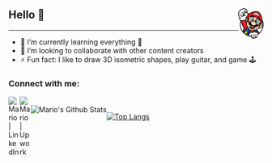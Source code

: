 ## <img alt="Mario" align="right" width="50px" src="https://github.com/M-Z/M-Z/blob/master/mario.png" />
## Hello 👋 
---

- 🌱 I’m currently learning everything 🤣
- 👯 I’m looking to collaborate with other content creators
- ⚡ Fun fact: I like to draw 3D isometric shapes, play guitar, and game 🕹

### Connect with me:

[<img align="left" alt="Mario | LinkedIn" width="22px" src="https://cdn.jsdelivr.net/npm/simple-icons@v3/icons/linkedin.svg" />][linkedin]
[<img align="left" alt="Mario | Upwork" width="22px" src="https://cdn.jsdelivr.net/npm/simple-icons@3.3.0/icons/upwork.svg" />][upwork]

<br />

<img align="left" alt="Mario's Github Stats" src="https://github-readme-stats.vercel.app/api?username=M-Z&show_icons=true&hide_border=true&count_private=true" />

[![Top Langs](https://github-readme-stats.vercel.app/api/top-langs/?username=M-Z&layout=compact)](https://github.com/anuraghazra/github-readme-stats)


<!-- variable declarations -->
[linkedin]: https://www.linkedin.com/in/mario-medhat/
[upwork]: https://www.upwork.com/freelancers/~01c475b9d430b56f9e

